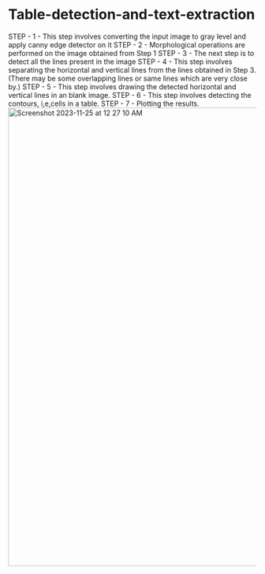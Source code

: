 # Table-detection-and-text-extraction

STEP - 1 - This step involves converting the input image to gray level and apply canny edge detector on it
STEP - 2 - Morphological operations are performed on the image obtained from Step 1
STEP - 3 - The next step is to detect all the lines present in the image
STEP - 4 - This step involves separating the horizontal and vertical lines from the lines obtained in Step 3.
            (There may be some overlapping lines or same lines which are very close by.)
STEP - 5 - This step involves drawing the detected horizontal and vertical lines in an blank image.
STEP - 6 - This step involves detecting the contours, i,e,cells in a table.
STEP - 7 - Plotting the results.
<img width="929" alt="Screenshot 2023-11-25 at 12 27 10 AM" src="https://github.com/ndvHareesh/Table-Detection-and-Text-Extraction/assets/89001360/86e62ea1-a565-4cb6-8122-4176892efa1b">
